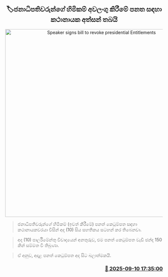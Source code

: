 <p align='center'><b><h2 align='center' title='Speaker signs bill to revoke presidential Entitlements '>🏷ජනාධිපතිවරුන්ගේ හිමිකම් අවලංගු කිරීමේ පනත සඳහා කථානායක අත්සන් තබයි</h2></b></p>
<p align='center'><img src='https://helakuru.sgp1.cdn.digitaloceanspaces.com/esana/images/lib/jagath-wickramanayake-sing-new.jpg' width='600' alt='Speaker signs bill to revoke presidential Entitlements '></p>

> ජනාධිපතිවරුන්ගේ හිමිකම් (ඉවත් කිරීමේ) පනත් කෙටුම්පත සඳහා කථානායකවරයා විසින් අද (10) සිය සහතිකය සටහන් කර තිබෙනවා.

> අද (10) පාර්ලිමේන්තු විවාදයෙන් අනතුරුව, ‍එම පනත් කෙටුම්පත වැඩි ඡන්ද 150 කින් සම්මත වී තිබුණා.

> ඒ අනුව, අදාළ පනත් කෙටුම්පත අද සිට බලාත්මකයි.



<h3 align='right'><a href='https://www.helakuru.lk/esana/p/113509/'>📅 2025-09-10 17:35:00</a></h3>
